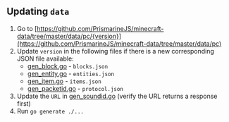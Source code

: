 ## Updating `data`

1. Go to [https://github.com/PrismarineJS/minecraft-data/tree/master/data/pc/{version}](https://github.com/PrismarineJS/minecraft-data/tree/master/data/pc)
2. Update `version` in the following files if there is a new corresponding JSON file available:
   - [gen_block.go](block/gen_block.go) - `blocks.json`
   - [gen_entity.go](entity/gen_entity.go) - `entities.json`
   - [gen_item.go](item/gen_item.go) - `items.json`
   - [gen_packetid.go](packetid/gen_packetid.go) - `protocol.json`
3. Update the `URL` in [gen_soundid.go](soundid/gen_soundid.go) (verify the URL returns a response first)
4. Run `go generate ./...`